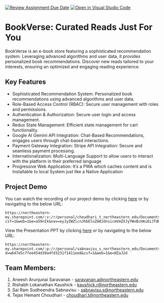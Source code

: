 [![Review Assignment Due Date](https://classroom.github.com/assets/deadline-readme-button-22041afd0340ce965d47ae6ef1cefeee28c7c493a6346c4f15d667ab976d596c.svg)](https://classroom.github.com/a/pFzpZ479)
[![Open in Visual Studio Code](https://classroom.github.com/assets/open-in-vscode-2e0aaae1b6195c2367325f4f02e2d04e9abb55f0b24a779b69b11b9e10269abc.svg)](https://classroom.github.com/online_ide?assignment_repo_id=15394340&assignment_repo_type=AssignmentRepo)

# BookVerse: Curated Reads Just For You

BookVerse is an e-book store featuring a sophisticated recommendation system. Leveraging advanced algorithms and user data, it provides personalized book recommendations. Discover new reads tailored to your interests, ensuring an optimized and engaging reading experience.

## Key Features
- Sophisticated Recommendation System: Personalized book recommendations using advanced algorithms and user data.
- Role-Based Access Control (RBAC): Secure user management with roles and permissions.
- Authentication & Authorization: Secure user login and access management.
- Redux State Management: Efficient state management for cart functionality.
- Google AI Gemini API Integration: Chat-Based Recommendations, engages users through chat-based interactions.
- Payment Gateway Integration: Stripe API Integration: Secure and seamless payment processing.
- Internationalization: Multi-Language Support to allow users to interact with the platform in their preferred language
- Progressive Web Application: It’s a PWA which caches content and is Installable to local System just like a Native Application


## Project Demo

You can watch the recording of our project demo by clicking [here](https://northeastern-my.sharepoint.com/:v:/r/personal/choudhari_t_northeastern_edu/Documents/Recordings/final_project_data_knights.mp4?csf=1&web=1&e=a59nIk&nav=eyJyZWZlcnJhbEluZm8iOnsicmVmZXJyYWxBcHAiOiJTdHJlYW1XZWJBcHAiLCJyZWZlcnJhbFZpZXciOiJTaGFyZURpYWxvZy1MaW5rIiwicmVmZXJyYWxBcHBQbGF0Zm9ybSI6IldlYiIsInJlZmVycmFsTW9kZSI6InZpZXcifX0%3D) or by navigating to the below URL:
```
https://northeastern-my.sharepoint.com/:v:/r/personal/choudhari_t_northeastern_edu/Documents/Recordings/final_project_data_knights.mp4?csf=1&web=1&e=a59nIk&nav=eyJyZWZlcnJhbEluZm8iOnsicmVmZXJyYWxBcHAiOiJTdHJlYW1XZWJBcHAiLCJyZWZlcnJhbFZpZXciOiJTaGFyZURpYWxvZy1MaW5rIiwicmVmZXJyYWxBcHBQbGF0Zm9ybSI6IldlYiIsInJlZmVycmFsTW9kZSI6InZpZXcifX0%3D
```

View the Presentation PPT by clicking [here](https://northeastern-my.sharepoint.com/:p:/r/personal/sabnavisu_s_northeastern_edu/Documents/Presentation.pptx?d=w647e5c7fee454d39a4fd3231f1411ee8&csf=1&web=1&e=HZaJ2d) or by navigating to the below URL:
```
https://northeastern-my.sharepoint.com/:p:/r/personal/sabnavisu_s_northeastern_edu/Documents/Presentation.pptx?d=w647e5c7fee454d39a4fd3231f1411ee8&csf=1&web=1&e=HZaJ2d
```

## Team Members:

1. Aneesh Arunjunai Saravanan - saravanan.a@northeastern.edu
2. Rishabh Lokanathan Kaushick - kaushick.r@northeastern.edu
3. Sai Ram Sudheendra Sabnavisu - sabnavisu.s@northeastern.edu
4. Tejas Hemant Choudhari - choudhari.t@northeastern.edu